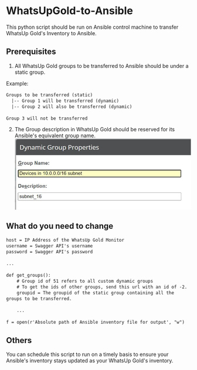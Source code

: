 # WhatsUpGold-to-Ansible
This python script should be run on Ansible control machine to transfer WhatsUp Gold's Inventory to Ansible.
## Prerequisites
1. All WhatsUp Gold groups to be transferred to Ansible should be under a static group.

Example:
```
Groups to be transferred (static)
  |-- Group 1 will be transferred (dynamic)
  |-- Group 2 will also be transferred (dynamic)

Group 3 will not be transferred
```
2. The Group description in WhatsUp Gold should be reserved for its Ansible's equivalent group name. 
![WhatsUp Gold Group Description](https://github.com/kahhong/WhatsUpGold-to-Ansible/blob/main/Capture.JPG?raw=true)
## What do you need to change
```
host = IP Address of the WhatsUp Gold Monitor
username = Swagger API's username
password = Swagger API's password

...

def get_groups():
    # Group id of 51 refers to all custom dynamic groups
    # To get the ids of other groups, send this url with an id of -2.
    groupid = The groupid of the static group containing all the groups to be transferred.
    
    ...
    
f = open(r'Absolute path of Ansible inventory file for output', "w")
```

## Others
You can schedule this script to run on a timely basis to ensure your Ansible's inventory stays updated as your WhatsUp Gold's inventory.
